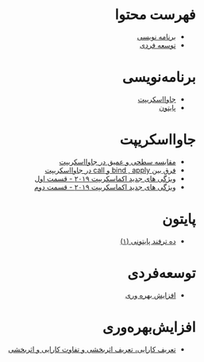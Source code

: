 <div dir="rtl">

# فهرست محتوا

* [برنامه نویسی](#برنامهنویسی)
* [توسعه فردی](#جاوااسکریپت)


# برنامه‌نویسی
  * [جاوااسکریپت](#جاوااسکریپت)
  * [پایتون](#پایتون)

# جاوااسکریپت
  * [مقایسه سطحی و عمیق در جاوااسکریپت](https://vrgl.ir/yy9ZN)
  * [فرق بین bind , apply و call در جاوااسکریپت](https://vrgl.ir/s7O4R)
  * [ویژگی‌ های جدید اکماسکریپت ۲۰۱۹ - قسمت اول](https://vrgl.ir/hm4VA)
  * [ویژگی‌ های جدید اکماسکریپت ۲۰۱۹ - قسمت دوم](https://vrgl.ir/hcQ05)

# پایتون
 * [ده ترفند پایتونی (۱)](https://vrgl.ir/UVd2N)

# توسعه‌فردی
  * [افزایش بهره وری](#افزایشبهرهوری)

# افزایش‌بهره‌وری
  * [تعریف کارایی، تعریف اثربخشی و تفاوت کارایی و اثربخشی](https://motamem.org/%d8%aa%d8%b9%d8%b1%db%8c%d9%81-%da%a9%d8%a7%d8%b1%d8%a7%db%8c%db%8c-%d8%aa%d8%b9%d8%b1%db%8c%d9%81-%d8%a7%d8%ab%d8%b1%d8%a8%d8%ae%d8%b4%db%8c-%d9%88-%d8%aa%d9%81%d8%a7%d9%88%d8%aa/)
</div>